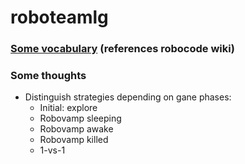 roboteamlg
==========

### [Some vocabulary](https://coggle.it/diagram/51ade2c0e354014b1c00a43c/a19ae89e8368aa6171bd485adc1017fae44904e554ae9272fec52f6bb85c2294) (references robocode wiki)

### Some thoughts

* Distinguish strategies depending on gane phases:
  - Initial: explore
  - Robovamp sleeping
  - Robovamp awake
  - Robovamp killed
  - 1-vs-1
